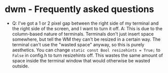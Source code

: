 dwm - Frequently asked questions
================================

* Q: I've got a 1 or 2 pixel gap between the right side of my terminal and the
     right side of the screen, and I want to turn it off.
  A: This is due to the column-based nature of terminals. Terminals don't just
     insert space somewhere, but tell the WM they can't be resized in a certain
     way. The terminal can't use the "wasted space" anyway, so this is purely
     aesthetics.
     You can change `static const Bool resizehints = True;` to `False` in
     config.h to turn resizehints off. This wastes the same amount of  space
     inside the terminal window that would otherwise be wasted outside.
